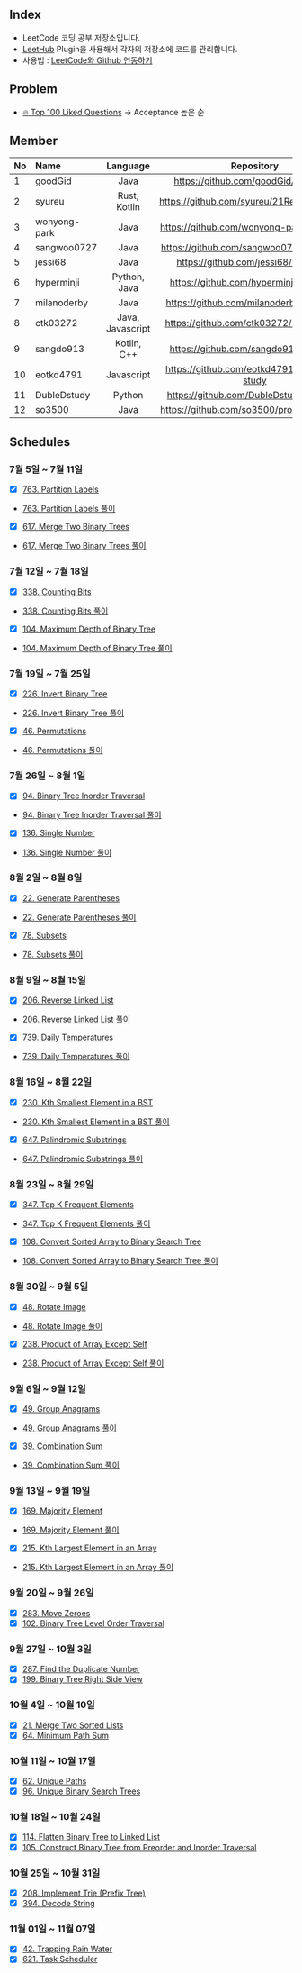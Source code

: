 ## Index
 + LeetCode 코딩 공부 저장소입니다.
 + [LeetHub](https://github.com/QasimWani/LeetHub) Plugin을 사용해서 각자의 저장소에 코드를 관리합니다.
 + 사용법 : [LeetCode와 Github 연동하기](https://blog.naver.com/adamdoha/222339579487)
 
 
## Problem
 + [🔥 Top 100 Liked Questions](https://leetcode.com/problemset/all/?listId=79h8rn6&__cf_chl_jschl_tk__=af0862024d3f06daacf23d2764ff2c88464ee6c8-1624898638-0-AQVKYOTUvBOZO0hjAlc62ida0gMUCRPAcbasgfCAfruAnoBBM8AkrJY6XwUdrI6IbkHtckMrxooATdBSmQviuS7Oc1aUoSlCVSrYjw5kIis2-sPPeEKZ8tzbhhiJ9EFO297C2s4tALhM5Buv8KThyR9aj4voKyvzAUutbgsWETCVo-6mtpxlMbIcYBVdXZf2MQRBYJ_MmUmN2uXAhtJfzRBKVOPf6_PgS-4dRTY_YtloxP80YcIf3vSdnf9UPqh3gwG6tM3EVNvQqOMAn5zrL4Pk9lhPKTkL3wdUG-eb06O2GYbWf7f3qDQs-aKBg9FjiqGdflJswFpuGyM1fmM0Ml_QMkOe-jsLGr-2widZw-k0tmU7u2FWpAvCXAINM-VGkyuHEfEeGd_RJPoXSsqwwbc_a2DTWx8rpNqGS0zCTIDqBZxPf2mNqaxKl8gMaOxnUw) -> Acceptance 높은 순


## Member
| No | Name | Language | Repository |
|:---|:---|:---:|:---:|
| 1 | goodGid | Java | https://github.com/goodGid/LeetCode |
| 2 | syureu | Rust, Kotlin | https://github.com/syureu/21ReetCodeStudy |
| 3 | wonyong-park| Java |https://github.com/wonyong-park/LeetCode  | 
| 4 | sangwoo0727 | Java | https://github.com/sangwoo0727/LeetCode |
| 5 | jessi68 | Java | https://github.com/jessi68/LeetCode |
| 6 | hyperminji | Python, Java | https://github.com/hyperminji/LeetCode |
| 7 | milanoderby | Java | https://github.com/milanoderby/LeetCode |
| 8 | ctk03272 | Java, Javascript | https://github.com/ctk03272/21LeetCode |
| 9 | sangdo913 | Kotlin, C++ | https://github.com/sangdo913/leetcode |
| 10 | eotkd4791 | Javascript | https://github.com/eotkd4791/LeetCode-study |
| 11 | DubleDstudy | Python | https://github.com/DubleDstudy/leetcode |
| 12 | so3500 | Java | https://github.com/so3500/problem-solving |

## Schedules

### 7월 5일 ~ 7월 11일
- [X] [763. Partition Labels](https://github.com/wonyong-park/LeetCode/blob/main/partition-labels/partition-labels.java)
- [763. Partition Labels 풀이](https://blog.naver.com/wanyong0919/222421453050)
- [X] [617. Merge Two Binary Trees](https://github.com/wonyong-park/LeetCode/tree/main/maximum-depth-of-binary-tree)
- [617. Merge Two Binary Trees 풀이](https://blog.naver.com/wanyong0919/222420337647)
 
### 7월 12일 ~ 7월 18일
- [X] [338. Counting Bits](https://github.com/wonyong-park/LeetCode/blob/main/counting-bits/counting-bits.java)
- [338. Counting Bits 풀이](https://blog.naver.com/wanyong0919/222429149064)
- [X] [104. Maximum Depth of Binary Tree](https://github.com/wonyong-park/LeetCode/blob/main/maximum-depth-of-binary-tree/maximum-depth-of-binary-tree.java)
- [104. Maximum Depth of Binary Tree 풀이](https://blog.naver.com/wanyong0919/222429183896)

### 7월 19일 ~ 7월 25일
- [X] [226. Invert Binary Tree](https://github.com/wonyong-park/LeetCode/blob/main/invert-binary-tree/invert-binary-tree.java)
- [226. Invert Binary Tree 풀이](https://blog.naver.com/wanyong0919/222437675528)
- [X] [46. Permutations](https://github.com/wonyong-park/LeetCode/blob/main/permutations/permutations.java)
- [46. Permutations 풀이](https://blog.naver.com/wanyong0919/222437796650)

### 7월 26일 ~ 8월 1일
- [X] [94. Binary Tree Inorder Traversal](https://github.com/wonyong-park/LeetCode/blob/main/binary-tree-inorder-traversal/binary-tree-inorder-traversal.java)
- [94. Binary Tree Inorder Traversal 풀이](https://blog.naver.com/wanyong0919/222446606427)
- [X] [136. Single Number](https://github.com/wonyong-park/LeetCode/blob/main/single-number/single-number.java)
- [136. Single Number 풀이](https://blog.naver.com/wanyong0919/222446629100)

### 8월 2일 ~ 8월 8일
- [X] [22. Generate Parentheses](https://github.com/wonyong-park/LeetCode/blob/main/generate-parentheses/generate-parentheses.java)
- [22. Generate Parentheses 풀이](https://blog.naver.com/wanyong0919/222456014310)
- [X] [78. Subsets](https://github.com/wonyong-park/LeetCode/blob/main/subsets/subsets.java)
- [78. Subsets 풀이](https://blog.naver.com/wanyong0919/222456029831)

### 8월 9일 ~ 8월 15일
- [X] [206. Reverse Linked List](https://github.com/wonyong-park/LeetCode/blob/main/reverse-linked-list/reverse-linked-list.java)
- [206. Reverse Linked List 풀이](https://blog.naver.com/wanyong0919/222462696113)
- [X] [739. Daily Temperatures](https://github.com/wonyong-park/LeetCode/tree/main/daily-temperatures)
- [739. Daily Temperatures 풀이](https://blog.naver.com/wanyong0919/222462716370)

### 8월 16일 ~ 8월 22일
- [X] [230. Kth Smallest Element in a BST](https://github.com/wonyong-park/LeetCode/blob/main/kth-smallest-element-in-a-bst/kth-smallest-element-in-a-bst.java)
- [230. Kth Smallest Element in a BST 풀이](https://blog.naver.com/wanyong0919/222472539545)
- [X] [647. Palindromic Substrings](https://github.com/wonyong-park/LeetCode/blob/main/palindromic-substrings/palindromic-substrings.java)
- [647. Palindromic Substrings 풀이](https://blog.naver.com/wanyong0919/222472554810)

### 8월 23일 ~ 8월 29일
- [X] [347. Top K Frequent Elements](https://github.com/wonyong-park/LeetCode/blob/main/top-k-frequent-elements/top-k-frequent-elements.java)
- [347. Top K Frequent Elements 풀이](https://blog.naver.com/wanyong0919/222481547265)
- [X] [108. Convert Sorted Array to Binary Search Tree](https://github.com/wonyong-park/LeetCode/blob/main/convert-sorted-array-to-binary-search-tree/convert-sorted-array-to-binary-search-tree.java)
- [108. Convert Sorted Array to Binary Search Tree 풀이](https://blog.naver.com/wanyong0919/222481567376)

### 8월 30일 ~ 9월 5일
- [X] [48. Rotate Image](https://github.com/wonyong-park/LeetCode/blob/main/rotate-image/rotate-image.java)
- [48. Rotate Image 풀이](https://blog.naver.com/wanyong0919/222489223258)
- [X] [238. Product of Array Except Self](https://github.com/wonyong-park/LeetCode/blob/main/product-of-array-except-self/product-of-array-except-self.java)
- [238. Product of Array Except Self 풀이](https://blog.naver.com/wanyong0919/222489235998)

### 9월 6일 ~ 9월 12일
- [X] [49. Group Anagrams](https://github.com/wonyong-park/LeetCode/blob/main/group-anagrams/group-anagrams.java)
- [49. Group Anagrams 풀이](https://blog.naver.com/wanyong0919/222497022255)
- [X] [39. Combination Sum](https://github.com/wonyong-park/LeetCode/blob/main/combination-sum/combination-sum.java)
- [39. Combination Sum 풀이](https://blog.naver.com/wanyong0919/222497034138)

### 9월 13일 ~ 9월 19일
- [X] [169. Majority Element](https://github.com/wonyong-park/LeetCode/blob/main/majority-element/majority-element.java)
- [169. Majority Element 풀이](https://blog.naver.com/wanyong0919/222504277780)
- [X] [215. Kth Largest Element in an Array](https://github.com/wonyong-park/LeetCode/blob/main/kth-largest-element-in-an-array/kth-largest-element-in-an-array.java)
- [215. Kth Largest Element in an Array 풀이](https://blog.naver.com/wanyong0919/222504283775)

### 9월 20일 ~ 9월 26일
- [X] [283. Move Zeroes](https://github.com/wonyong-park/LeetCode/blob/main/move-zeroes/move-zeroes.java)
- [X] [102. Binary Tree Level Order Traversal](https://github.com/wonyong-park/LeetCode/blob/main/binary-tree-level-order-traversal/binary-tree-level-order-traversal.java)

### 9월 27일 ~ 10월 3일
- [X] [287. Find the Duplicate Number](https://github.com/wonyong-park/LeetCode/blob/main/find-the-duplicate-number/find-the-duplicate-number.java)
- [X] [199. Binary Tree Right Side View](https://github.com/wonyong-park/LeetCode/blob/main/binary-tree-right-side-view/binary-tree-right-side-view.java)

### 10월 4일 ~ 10월 10일
- [X] [21. Merge Two Sorted Lists](https://github.com/wonyong-park/LeetCode/blob/main/merge-two-sorted-lists/merge-two-sorted-lists.java)
- [X] [64. Minimum Path Sum](https://github.com/wonyong-park/LeetCode/blob/main/minimum-path-sum/minimum-path-sum.java)

### 10월 11일 ~ 10월 17일
- [X] [62. Unique Paths](https://github.com/wonyong-park/LeetCode/blob/main/unique-paths/unique-paths.java)
- [X] [96. Unique Binary Search Trees](https://github.com/wonyong-park/LeetCode/blob/main/unique-paths/unique-paths.java)

### 10월 18일 ~ 10월 24일
- [X] [114. Flatten Binary Tree to Linked List](https://github.com/wonyong-park/LeetCode/blob/main/flatten-binary-tree-to-linked-list/flatten-binary-tree-to-linked-list.java)
- [X] [105. Construct Binary Tree from Preorder and Inorder Traversal](https://leetcode.com/problems/construct-binary-tree-from-preorder-and-inorder-traversal/)

### 10월 25일 ~ 10월 31일
- [X] [208. Implement Trie (Prefix Tree)](https://github.com/wonyong-park/LeetCode/blob/main/implement-trie-prefix-tree/implement-trie-prefix-tree.java)
- [X] [394. Decode String](https://github.com/wonyong-park/LeetCode/blob/main/decode-string/decode-string.java)

### 11월 01일 ~ 11월 07일
- [X] [42. Trapping Rain Water](https://github.com/wonyong-park/LeetCode/blob/main/trapping-rain-water/trapping-rain-water.java)
- [X] [621. Task Scheduler](https://github.com/wonyong-park/LeetCode/blob/main/task-scheduler/task-scheduler.java)
